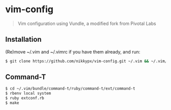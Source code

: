 # vim-config

> Vim configuration using Vundle, a modified fork from Pivotal Labs

## Installation
(Re)move ~/.vim and ~/.vimrc if you have them already, and run:

```bash
$ git clone https://github.com/nikkypx/vim-config.git ~/.vim && ~/.vim/bin/install
```

## Command-T
```bash
$ cd ~/.vim/bundle/command-t/ruby/command-t/ext/command-t
$ rbenv local system
$ ruby extconf.rb
$ make
```
